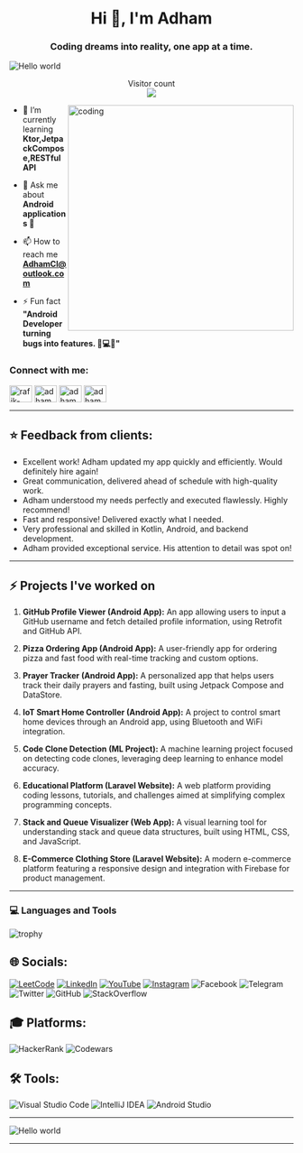 <h1 align="center">Hi 👋, I'm Adham</h1>
<h3 align="center">Coding dreams into reality, one app at a time.</h3>
<img src="https://raw.githubusercontent.com/sagar-viradiya/sagar-viradiya/master/resources/banner.png" alt="Hello world">

<p align="center"> 
  Visitor count<br>
  <img src="https://profile-counter.glitch.me/sagar-viradiya/count.svg" />
</p>
<img align="right" alt="coding" width="400" src="https://user-images.githubusercontent.com/74038190/225813708-98b745f2-7d22-48cf-9150-083f1b00d6c9.gif">


- 🌱 I’m currently learning **Ktor,JetpackCompose,RESTful API**

- 💬 Ask me about **Android applications 📱**

- 📫 How to reach me **AdhamCl@outlook.com**

- ⚡ Fun fact **"Android Developer turning bugs into features. 🐞💻📱"**

<h3 align="left">Connect with me:</h3>
<p align="left">
<a href="https://linkedin.com/in/rafik-kroubi" target="blank"><img align="center" src="https://raw.githubusercontent.com/rahuldkjain/github-profile-readme-generator/master/src/images/icons/Social/linked-in-alt.svg" alt="rafik-kroubi" height="30" width="40" /></a>
<a href="https://instagram.com/adhamcl7" target="blank"><img align="center" src="https://raw.githubusercontent.com/rahuldkjain/github-profile-readme-generator/master/src/images/icons/Social/instagram.svg" alt="adhamcl7" height="30" width="40" /></a>
<a href="https://www.leetcode.com/adhamcl" target="blank"><img align="center" src="https://raw.githubusercontent.com/rahuldkjain/github-profile-readme-generator/master/src/images/icons/Social/leet-code.svg" alt="adhamcl" height="30" width="40" /></a>
<a href="https://discord.gg/adhamcl" target="blank"><img align="center" src="https://raw.githubusercontent.com/rahuldkjain/github-profile-readme-generator/master/src/images/icons/Social/discord.svg" alt="adhamcl" height="30" width="40" /></a>
</p>

<hr>

## ⭐ Feedback from clients:

- Excellent work! Adham updated my app quickly and efficiently. Would definitely hire again!
- Great communication, delivered ahead of schedule with high-quality work.
- Adham understood my needs perfectly and executed flawlessly. Highly recommend!
- Fast and responsive! Delivered exactly what I needed.
- Very professional and skilled in Kotlin, Android, and backend development.
- Adham provided exceptional service. His attention to detail was spot on!

<hr>

## :zap: Projects I've worked on

1. **GitHub Profile Viewer (Android App):**
   An app allowing users to input a GitHub username and fetch detailed profile information, using Retrofit and GitHub API.

2. **Pizza Ordering App (Android App):**
   A user-friendly app for ordering pizza and fast food with real-time tracking and custom options.

3. **Prayer Tracker (Android App):**
   A personalized app that helps users track their daily prayers and fasting, built using Jetpack Compose and DataStore.

4. **IoT Smart Home Controller (Android App):**
   A project to control smart home devices through an Android app, using Bluetooth and WiFi integration.

5. **Code Clone Detection (ML Project):**
   A machine learning project focused on detecting code clones, leveraging deep learning to enhance model accuracy.

6. **Educational Platform (Laravel Website):**
   A web platform providing coding lessons, tutorials, and challenges aimed at simplifying complex programming concepts.

7. **Stack and Queue Visualizer (Web App):**
   A visual learning tool for understanding stack and queue data structures, built using HTML, CSS, and JavaScript.

8. **E-Commerce Clothing Store (Laravel Website):**
   A modern e-commerce platform featuring a responsive design and integration with Firebase for product management.

<hr>

### 💻 Languages and Tools

![trophy](https://skillicons.dev/icons?i=androidstudio,kotlin,java,gradle,cpp,cs,c,html,css,bootstrap,js,react,figma,xd,idea,vscode,py,stackoverflow,git,github,postman,firebase,mysql,mongodb,supabase&perline=18)



## 🌐 Socials:
[![LeetCode](https://img.shields.io/badge/LeetCode-FFA116?style=for-the-badge&logo=leetcode&logoColor=white)](https://leetcode.com/AdhamCl) 
[![LinkedIn](https://img.shields.io/badge/LinkedIn-0077B5?style=for-the-badge&logo=linkedin&logoColor=white)](https://www.linkedin.com/in/rafik-kroubi/) 
[![YouTube](https://img.shields.io/badge/YouTube-FF0000?style=for-the-badge&logo=youtube&logoColor=white)](https://www.youtube.com/@adhamcode) 
[![Instagram](https://img.shields.io/badge/Instagram-E4405F?style=for-the-badge&logo=instagram&logoColor=white)](https://www.instagram.com/adhamcode/)
![Facebook](https://img.shields.io/badge/Facebook-1877F2?style=for-the-badge&logo=facebook&logoColor=white) 
![Telegram](https://img.shields.io/badge/Telegram-2CA5E0?style=for-the-badge&logo=telegram&logoColor=white) 
![Twitter](https://img.shields.io/badge/Twitter-1DA1F2?style=for-the-badge&logo=twitter&logoColor=white)
![GitHub](https://img.shields.io/badge/GitHub-181717?style=for-the-badge&logo=github&logoColor=white)
![StackOverflow](https://img.shields.io/badge/StackOverflow-FE7A16?style=for-the-badge&logo=stackoverflow&logoColor=white)

## 🎓 Platforms:
![HackerRank](https://img.shields.io/badge/HackerRank-00EA64?style=for-the-badge&logo=hackerrank&logoColor=white) 
![Codewars](https://img.shields.io/badge/Codewars-B1361E?style=for-the-badge&logo=codewars&logoColor=white)

## 🛠️ Tools:
![Visual Studio Code](https://img.shields.io/badge/VS_Code-007ACC?style=for-the-badge&logo=visualstudiocode&logoColor=white)
![IntelliJ IDEA](https://img.shields.io/badge/IntelliJ-000000?style=for-the-badge&logo=intellijidea&logoColor=white)
![Android Studio](https://img.shields.io/badge/Android_Studio-3DDC84?style=for-the-badge&logo=androidstudio&logoColor=white)


<hr>
<img src="https://raw.githubusercontent.com/halfrost/halfrost/refs/heads/master/icons/header_1.png" alt="Hello world">
<hr>

